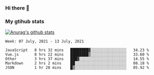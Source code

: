 ### Hi there 👋

### My gtihub stats

[![Anurag's github stats](https://github-readme-stats.vercel.app/api?username=gaozhidong)](https://github.com/gaozhidong/github-readme-stats)

<!--START_SECTION:waka-->
```text
Week: 07 July, 2021 - 13 July, 2021

JavaScript   8 hrs 32 mins   ████████▓░░░░░░░░░░░░░░░░   34.23 % 
Vue.js       8 hrs 22 mins   ████████▒░░░░░░░░░░░░░░░░   33.60 % 
Other        3 hrs 37 mins   ███▓░░░░░░░░░░░░░░░░░░░░░   14.55 % 
Markdown     2 hrs 2 mins    ██░░░░░░░░░░░░░░░░░░░░░░░   08.18 % 
JSON         1 hr 28 mins    █▒░░░░░░░░░░░░░░░░░░░░░░░   05.92 % 
```
<!--END_SECTION:waka-->